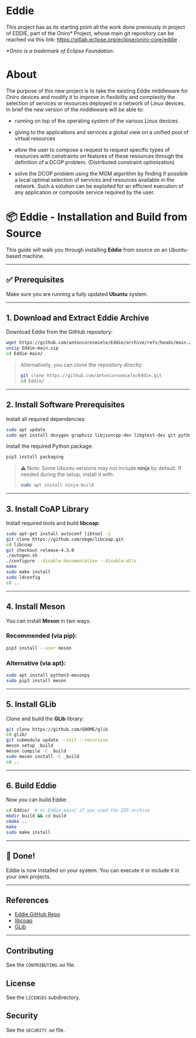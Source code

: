 # Eddie
This project has as its starting point all the work done previously in project of EDDIE, part of the Oniro* Project, whose main git repository can be reached via this link: https://gitlab.eclipse.org/eclipse/oniro-core/eddie .


*\*Oniro is a trademark of Eclipse Foundation.*

# About
The purpose of this new project is to take the existing Eddie middleware for Oniro devices and modify it to improve in flexibility and complexity the selection of services or resources deployed in a network of Linux devices.
In brief the new version of the middleware will be able to:

- running on top of the operating system of the various Linux
devices.

- giving to the applications and services a global view
on a unified pool of virtual resources

- allow the user to compose a request to request specific types of resources
  with constraints on features of these resources through the definition of a DCOP problem. (Distributed constraint optimization) 

- solve the DCOP problem using the MGM algorithm by finding if possible a local optimal selection of services and resources available in the network.
  Such a solution can be exploited for an efficient execution of any application or composite service required by the user.

# 📦 Eddie - Installation and Build from Source

This guide will walk you through installing **Eddie** from source on an Ubuntu-based machine.

---

## ✅ Prerequisites

Make sure you are running a fully updated **Ubuntu** system.

---

##  1. Download and Extract Eddie Archive

Download Eddie from the GitHub repository:

```bash
wget https://github.com/antoniorosmiele/Eddie/archive/refs/heads/main.zip
unzip Eddie-main.zip
cd Eddie-main/
```

> Alternatively, you can clone the repository directly:
> ```bash
> git clone https://github.com/antoniorosmiele/Eddie.git
> cd Eddie/
> ```

---

##  2. Install Software Prerequisites

Install all required dependencies:

```bash
sudo apt update
sudo apt install doxygen graphviz libjsoncpp-dev libgtest-dev git python3-full python3-pip python3-packaging pkg-config cmake -y
```

Install the required Python package:

```bash
pip3 install packaging
```

> ⚠️ Note: Some Ubuntu versions may not include **ninja** by default. If needed during the setup, install it with:
> ```bash
> sudo apt install ninja-build
> ```

---

##  3. Install CoAP Library

Install required tools and build **libcoap**:

```bash
sudo apt-get install autoconf libtool -y
git clone https://github.com/obgm/libcoap.git
cd libcoap
git checkout release-4.3.0
./autogen.sh
./configure --disable-documentation --disable-dtls
make
sudo make install
sudo ldconfig
cd ..
```

---

## 4. Install Meson

You can install **Meson** in two ways:

### Recommended (via pip):
```bash
pip3 install --user meson
```

### Alternative (via apt):
```bash
sudo apt install python3-mesonpy
sudo pip3 install meson
```

---

## 5. Install GLib

Clone and build the **GLib** library:

```bash
git clone https://github.com/GNOME/glib
cd glib/
git submodule update --init --recursive
meson setup _build
meson compile -C _build
sudo meson install -C _build
cd ..
```

---

## 6. Build Eddie

Now you can build Eddie:

```bash
cd Eddie/  # or Eddie-main/ if you used the ZIP archive
mkdir build && cd build
cmake ..
make
sudo make install
```

---

## 🎉 Done!

Eddie is now installed on your system. You can execute it or include it in your own projects.

---

## References

- [Eddie GitHub Repo](https://github.com/antoniorosmiele/Eddie)
- [libcoap](https://github.com/obgm/libcoap)
- [GLib](https://github.com/GNOME/glib)

---

## Contributing

See the `CONTRIBUTING.md` file.

## License

See the `LICENSES` subdirectory.

## Security

See the `SECURITY.md` file.
